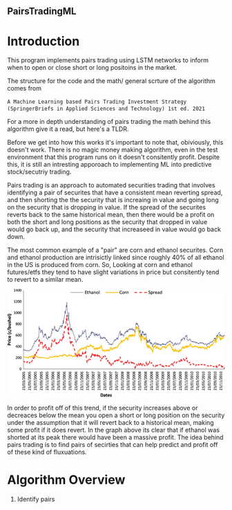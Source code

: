 ## PairsTradingML

# Introduction
This program implements pairs trading using LSTM networks to inform when to open or close short or long positoins in the market.

The structure for the code and the math/ general scrture of the algorithm comes from 

	A Machine Learning based Pairs Trading Investment Strategy (SpringerBriefs in Applied Sciences and Technology) 1st ed. 2021

For a more in depth understanding of pairs trading the math behind this algorithm give it a read, but here's a TLDR.

Before we get into how this works it's important to note that, obiviously, this doesn't work. 
There is no magic money making algorithm, even in the test environment that this program runs on it doesn't consitently profit.
Despite this, it is still an intresting apporoach to implementing ML into predictive stock/secutriy trading. 

Pairs trading is an approach to automated securities trading that involves identifying a pair of securites that have a consistent mean reverting spread, 
and then shorting the the security that is increaing in value and going long on the security that is dropping in value. If the spread of the securites reverts back to 
the same historical mean, then there would be a profit on both the short and long positions as the security that dropped in value would go back up, and the security that increaseed in value would go back down. 

The most common example of a "pair" are corn and ethanol securites. Corn and ethanol production are intrisictly linked since roughly 40% of all ethanol in the US is produced from corn. 
So, Looking at corn and ethanol futures/etfs they tend to have slight variations in price but consitently tend to revert to a similar mean. 

![plot](./corn_ethanol_spread.png)

In order to profit off of this trend, if the security increases above or decreaces below the mean you open a short or long position on the security under the assumption that it will revert back to a historical mean, making some profit if it does revert. 
In the graph above its clear that if ethanol was shorted at its peak there would have been a massive profit. The idea behind pairs trading is to find pairs of secirties that can help predict and profit off of these kind of fluxuations. 


# Algorithm Overview

1. Identify pairs
	
	